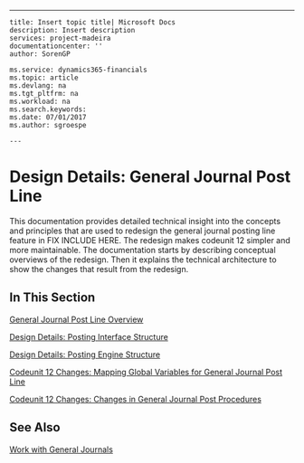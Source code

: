---
    title: Insert topic title| Microsoft Docs
    description: Insert description
    services: project-madeira
    documentationcenter: ''
    author: SorenGP

    ms.service: dynamics365-financials
    ms.topic: article
    ms.devlang: na
    ms.tgt_pltfrm: na
    ms.workload: na
    ms.search.keywords:
    ms.date: 07/01/2017
    ms.author: sgroespe

    ---
# Design Details: General Journal Post Line
This documentation provides detailed technical insight into the concepts and principles that are used to redesign the general journal posting line feature in FIX INCLUDE HERE<!--[!INCLUDE[navnowlong](../ApplicationDesign/includes/navnowlong_md.md)] -->. The redesign makes codeunit 12 simpler and more maintainable. The documentation starts by describing conceptual overviews of the redesign. Then it explains the technical architecture to show the changes that result from the redesign.  
  
## In This Section  
 [General Journal Post Line Overview](../ApplicationDesign/general-journal-post-line-overview.md)  
  
 [Design Details: Posting Interface Structure](../ApplicationDesign/design-details-posting-interface-structure.md)  
  
 [Design Details: Posting Engine Structure](../ApplicationDesign/design-details-posting-engine-structure.md)  
  
 [Codeunit 12 Changes: Mapping Global Variables for General Journal Post Line](../ApplicationDesign/codeunit-12-changes-mapping-global-variables-for-general-journal-post-line.md)  
  
 [Codeunit 12 Changes: Changes in General Journal Post Procedures](../ApplicationDesign/codeunit-12-changes-changes-in-general-journal-post-procedures.md)  
  
## See Also  
 [Work with General Journals](../Finance/work-with-general-journals.md)